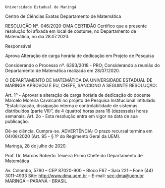 	

	Universidade Estadual de Maringá
Centro de Ciências Exatas
Departamento de Matemática
	




RESOLUÇÃO Nº. 046/2020-DMA
	CERTIDÃO
Certifico que a presente resolução foi afixada em local de costume, no Departamento de Matemática, no dia 28.07.2020.


Responsável





Aprova
Alteração de carga horária de dedicação em Projeto de Pesquisa




Considerando o Processo nº. 6393/2018 - PRO;
Considerando a reunião do Departamento de Matemática realizada em 28/07/2020.

O DEPARTAMENTO DE MATEMÁTICA DA UNIVERSIDADE ESTADUAL DE MARINGÁ APROVOU E EU, CHEFE, SANCIONO A SEGUINTE RESOLUÇÃO:

Art. 1º - Aprovar a alteração de carga horária de dedicação do docente Marcelo Moreira Cavalcanti no projeto de Pesquisa Institucional intitulado “Estabilização, dissipação interna e controlabilidade de sistemas distribuídos (parte VII)”, de 4 (quatro) horas para 16 (dezesseis) horas semanais. 
Art. 2o - Esta resolução entra em vigor na data de sua publicação.

Dê-se ciência.
Cumpra-se.
	ADVERTÊNCIA:
O prazo recursal termina em 04/08/2020 (Art. 95 - § 1º do Regimento Geral da UEM).



						
Maringá, 28 de julho de 2020.




Prof. Dr. Marcos Roberto Teixeira Primo
 Chefe do Departamento de Matemática

Av. Colombo, 5790 – CEP 87020-900 – Bloco F67 – Sala 221 – Fone (44) 3011-4933
Site: http://www.dma.uem.br – E-mail: sec-dma@uem.br
MARINGÁ – PARANÁ - BRASIL
